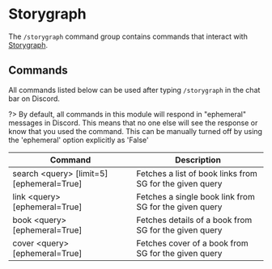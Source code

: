 # Storygraph

The `/storygraph` command group contains commands that interact with [Storygraph](https://app.thestorygraph.com).

## Commands

All commands listed below can be used after typing `/storygraph` in the chat bar on Discord.

?\> By default, all commands in this module will respond in "ephemeral" messages in Discord. This means that no one else will see the response or know that you used the command. This can be manually turned off by using the 'ephemeral' option explicitly as 'False'

| Command                                     | Description                                              |
| ------------------------------------------- | -------------------------------------------------------- |
| search \<query\> [limit=5] [ephemeral=True] | Fetches a list of book links from SG for the given query |
| link \<query\> [ephemeral=True]             | Fetches a single book link from SG for the given query   |
| book \<query\> [ephemeral=True]             | Fetches details of a book from SG for the given query    |
| cover \<query\> [ephemeral=True]            | Fetches cover of a book from SG for the given query      |
